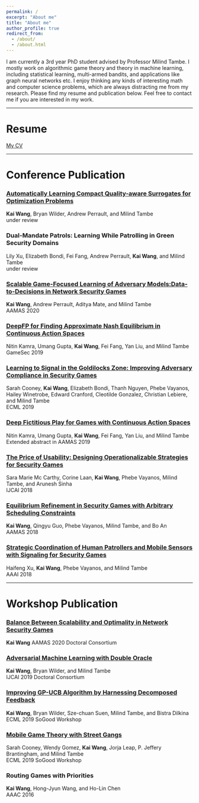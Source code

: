 ```yaml
---
permalink: /
excerpt: "About me"
title: "About me"
author_profile: true
redirect_from: 
  - /about/
  - /about.html
---
```

I am currently a 3rd year PhD student advised by Professor Milind Tambe.
I mostly work on algorithmic game theory and theory in machine learning, including statistical learning, multi-armed bandits, and applications like graph neural networks etc.
I enjoy thinking any kinds of interesting math and computer science problems, which are always distracting me from my research.
Please find my resume and publication below. Feel free to contact me if you are interested in my work.


---
# Resume
[My CV](https://guaguakai.github.io/files/kaiCV.pdf)

---
# Conference Publication

### [Automatically Learning Compact Quality-aware Surrogates for Optimization Problems](https://arxiv.org/abs/2006.10815) <br>
**Kai Wang**, Bryan Wilder, Andrew Perrault, and Milind Tambe <br>
under review

### Dual-Mandate Patrols: Learning While Patrolling in Green Security Domains
Lily Xu, Elizabeth Bondi, Fei Fang, Andrew Perrault, **Kai Wang**, and Milind Tambe <br>
under review

### [Scalable Game-Focused Learning of Adversary Models:Data-to-Decisions in Network Security Games](https://teamcore.seas.harvard.edu/publications/scalable-game-focused-learning-adversary-models-data-decisions-network) <br>
**Kai Wang**, Andrew Perrault, Aditya Mate, and Milind Tambe <br>
AAMAS 2020

### [DeepFP for Finding Approximate Nash Equilibrium in Continuous Action Spaces](https://teamcore.seas.harvard.edu/files/teamcore/files/2019_18_teamcore_game_sec_2019_deep_fp.pdf) <br>
Nitin Kamra, Umang Gupta, **Kai Wang**, Fei Fang, Yan Liu, and Milind Tambe <br>
GameSec 2019

### [Learning to Signal in the Goldilocks Zone: Improving Adversary Compliance in Security Games](https://projects.iq.harvard.edu/files/teamcore/files/2019_14_teamcore_ecml_camera_ready.pdf) <br>
Sarah Cooney, **Kai Wang**, Elizabeth Bondi, Thanh Nguyen, Phebe Vayanos, Hailey Winetrobe, Edward Cranford, Cleotilde Gonzalez, Christian Lebiere, and Milind Tambe <br>
ECML 2019

### [Deep Fictitious Play for Games with Continuous Action Spaces](https://projects.iq.harvard.edu/files/teamcore/files/2019_10_teamcore_aamas_2019_deepfp_extabs.pdf) <br>
Nitin Kamra, Umang Gupta, **Kai Wang**, Fei Fang, Yan Liu, and Milind Tambe <br>
Extended abstract in AAMAS 2019

### [The Price of Usability: Designing Operationalizable Strategies for Security Games](https://projects.iq.harvard.edu/files/teamcore/files/2018_13_teamcore_price-of-usability.pdf) <br>
Sara Marie Mc Carthy, Corine Laan, **Kai Wang**, Phebe Vayanos, Milind Tambe, and Arunesh Sinha <br>
IJCAI 2018

### [Equilibrium Refinement in Security Games with Arbitrary Scheduling Constraints](https://projects.iq.harvard.edu/files/teamcore/files/2018_25_teamcore_equilibrium_refinement_security_0128.pdf) <br>
**Kai Wang**, Qingyu Guo, Phebe Vayanos, Milind Tambe, and Bo An <br>
AAMAS 2018

### [Strategic Coordination of Human Patrollers and Mobile Sensors with Signaling for Security Games](https://www.aaai.org/ocs/index.php/AAAI/AAAI18/paper/viewPaper/16551) <br>
Haifeng Xu, **Kai Wang**, Phebe Vayanos, and Milind Tambe <br>
AAAI 2018

---
# Workshop Publication

### [Balance Between Scalability and Optimality in Network Security Games](https://teamcore.seas.harvard.edu/publications/balance-between-scalability-and-optimality-network-security-games) <br>
**Kai Wang**
AAMAS 2020 Doctoral Consortium

### [Adversarial Machine Learning with Double Oracle](https://www.ijcai.org/Proceedings/2019/0925.pdf) <br>
**Kai Wang**, Bryan Wilder, and Milind Tambe <br>
IJCAI 2019 Doctoral Consortium <br>

### [Improving GP-UCB Algorithm by Harnessing Decomposed Feedback](https://teamcore.seas.harvard.edu/files/teamcore/files/2019_23_teamcore_ecml_sogood_dgpucb.pdf) <br>
**Kai Wang**, Bryan Wilder, Sze-chuan Suen, Milind Tambe, and Bistra Dilkina <br>
ECML 2019 SoGood Workshop <br>

### [Mobile Game Theory with Street Gangs](https://teamcore.seas.harvard.edu/files/teamcore/files/2019_21_teamcore_so_good2019b.pdf) <br>
Sarah Cooney, Wendy Gomez, **Kai Wang**, Jorja Leap, P. Jeffery Brantingham, and Milind Tambe <br>
ECML 2019 SoGood Workshop <br>

### Routing Games with Priorities <br>
**Kai Wang**,  Hong-Jyun Wang, and Ho-Lin Chen <br>
AAAC 2016 <br>

